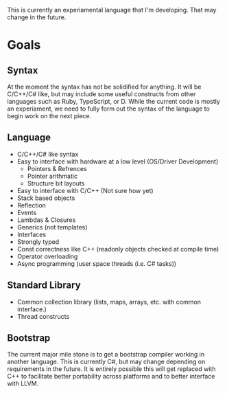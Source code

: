 This is currently an experiamental language that I'm developing.  That may change in the future.

# Goals
## Syntax
At the moment the syntax has not be solidified for anything.  It will be C/C++/C# like, but may include some useful
constructs from other languages such as Ruby, TypeScript, or D.  While the current code is mostly an experiament,
we need to fully form out the syntax of the language to begin work on the next piece.

## Language
* C/C++/C# like syntax
* Easy to interface with hardware at a low level (OS/Driver Development)
  * Pointers & Refrences
  * Pointer arithmatic
  * Structure bit layouts
* Easy to interface with C/C++ (Not sure how yet)
* Stack based objects
* Reflection
* Events
* Lambdas & Closures
* Generics (not templates)
* Interfaces
* Strongly typed
* Const correctness like C++ (readonly objects checked at compile time)
* Operator overloading
* Async programming (user space threads (i.e. C# tasks))

## Standard Library
* Common collection library (lists, maps, arrays, etc. with common interface.)
* Thread constructs

## Bootstrap
The current major mile stone is to get a bootstrap compiler working in another language.  This is currently C#, but 
may change depending on requirements in the future.  It is entirely possible this will get replaced with C++ to 
facilitate better portability across platforms and to better interface with LLVM.
